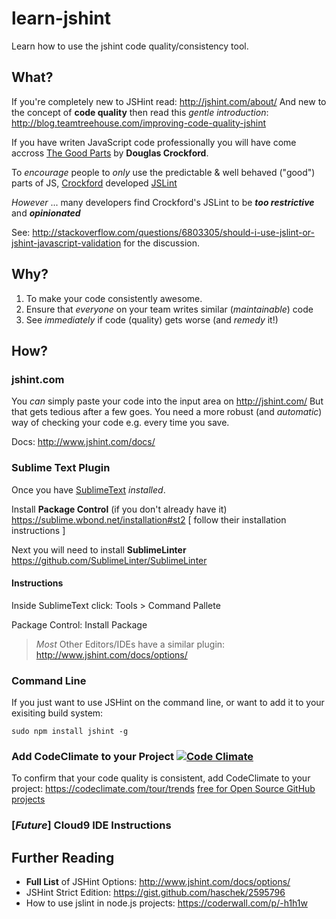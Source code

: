 learn-jshint
============

Learn how to use the jshint code quality/consistency tool.

## What?

If you're completely new to JSHint read: http://jshint.com/about/
And new to the concept of **code quality** then read this
*gentle introduction*: 
http://blog.teamtreehouse.com/improving-code-quality-jshint

If you have writen JavaScript code professionally you will have come accross 
[The Good Parts](http://javascript.crockford.com/) by **Douglas Crockford**.

To *encourage* people to *only* use the predictable & well behaved ("good")
parts of JS, [Crockford](https://github.com/douglascrockford) developed 
[JSLint](http://www.jslint.com/) 

*However* ... many developers find Crockford's JSLint to be 
***too restrictive*** and ***opinionated*** 

See:
http://stackoverflow.com/questions/6803305/should-i-use-jslint-or-jshint-javascript-validation
for the discussion.


## Why?

1. To make your code consistently awesome.
2. Ensure that *everyone* on your team writes similar (*maintainable*) code
3. See *immediately* if code (quality) gets worse (and *remedy* it!)

## How?

### jshint.com

You *can* simply paste your code into the input area on http://jshint.com/
But that gets tedious after a few goes. You need a more robust (and
*automatic*) way of checking your code e.g. every time you save.

Docs: http://www.jshint.com/docs/


### Sublime Text Plugin

Once you have [SublimeText](http://www.sublimetext.com/) *installed*.

Install **Package Control** (if you don't already have it)
https://sublime.wbond.net/installation#st2
[ follow their installation instructions ]

Next you will need to install **SublimeLinter** 
https://github.com/SublimeLinter/SublimeLinter

#### Instructions

Inside SublimeText click: Tools > Command Pallete

Package Control: Install Package

> *Most* Other Editors/IDEs have a similar plugin: 
> http://www.jshint.com/docs/options/



### Command Line

If you just want to use JSHint on the command line,
or want to add it to your exisiting build system:

```
sudo npm install jshint -g
```

### Add CodeClimate to your Project [![Code Climate](https://codeclimate.com/github/nelsonic/learn-jshint.png)](https://codeclimate.com/github/nelsonic/learn-jshint)

To confirm that your code quality is consistent, add CodeClimate to
your project: https://codeclimate.com/tour/trends
[free for Open Source GitHub projects](https://codeclimate.com/github/signup)



	

### [*Future*] Cloud9 IDE Instructions


## Further Reading

- **Full List** of JSHint Options: http://www.jshint.com/docs/options/
- JSHint Strict Edition: https://gist.github.com/haschek/2595796
- How to use jslint in node.js projects: https://coderwall.com/p/-h1h1w
